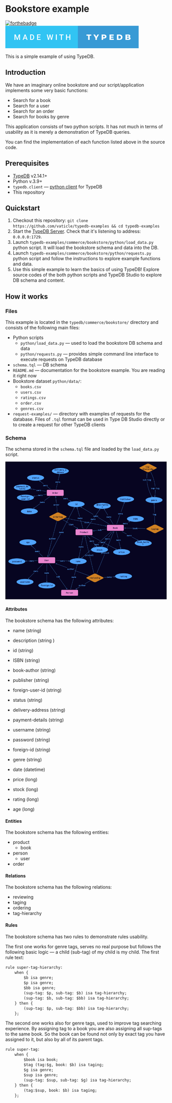 # Bookstore example

[![forthebadge](https://forthebadge.com/images/badges/made-with-python.svg)](http://forthebadge.com) [![forthebadge](images/made-with-typedb.svg)](https://forthebadge.com)

This is a simple example of using TypeDB.

## Introduction

We have an imaginary online bookstore and our script/application implements some very basic functions:

- Search for a book
- Search for a user
- Search for an order
- Search for books by genre

This application consists of two python scripts. It has not much in terms of usability as it is merely a demonstration of TypeDB queries. 

You can find the implementation of each function listed above in the source code.

## Prerequisites

* [TypeDB](https://docs.vaticle.com/docs/running-typedb/install-and-run) v2.14.1+
* Python v.3.9+
* `typedb.client` — [python client](https://docs.vaticle.com/docs/client-api/python) for TypeDB
* This repository

## Quickstart

1. Checkout this repository: `git clone https://github.com/vaticle/typedb-examples && cd typedb-examples`
2. Start the [TypeDB Server](http://docs.vaticle.com/docs/running-typedb/install-and-run#start-the-typedb-server). Check that it's listening to address: `0.0.0.0:1729`.
3. Launch `typedb-examples/commerce/bookstore/python/load_data.py` python script. It will load the bookstore schema and data into the DB.
4. Launch `typedb-examples/commerce/bookstore/python/requests.py` python script and follow the instructions to explore example functions and data.
5. Use this simple example to learn the basics of using TypeDB! Explore source codes of the both python scripts and TypeDB Studio to explore DB schema and content.

## How it works

### Files

This example is located in the `typedb/commerce/bookstore/` directory and consists of the following main files:
- Python scripts
  - `python/load_data.py` — used to load the bookstore DB schema and data
  - `python/requests.py` — provides simple command line interface to execute requests on TypeDB database
- `schema.tql` — DB schema
- `README.md` — documentation for the bookstore example. You are reading it right now
- Bookstore dataset `python/data/`:
  - `books.csv`
  - `users.csv`
  - `ratings.csv`
  - `order.csv`
  - `genres.csv`
- `request-examples/` — directory with examples of requests for the database. Files of `.tql` format can be used in Type DB Studio directly or to create a request for other TypeDB clients

### Schema

The schema stored in the `schema.tql` file and loaded by the `load_data.py` script.

![bookstore_schema](images/bookstore_schema.png)

#### Attributes

The bookstore schema has the following attributes:

- name (string)
- description (string )
- id (string) 
- ISBN (string) 
- book-author (string) 
- publisher (string) 
- foreign-user-id (string) 
- status (string) 
- delivery-address (string) 
- payment-details (string) 
- username (string) 
- password (string) 
- foreign-id (string) 
- genre (string) 

- date (datetime)

- price (long) 
- stock (long) 
- rating (long) 
- age (long)


#### Entities

The bookstore schema has the following entities:

- product 
  - book
- person
  - user
- order

#### Relations

The bookstore schema has the following relations:

- reviewing
- taging 
- ordering 
- tag-hierarchy

#### Rules

The bookstore schema has two rules to demonstrate rules usability.

The first one works for genre tags, serves no real purpose but follows the following basic logic — a child (sub-tag) of my child is my child. The first rule text:

```
rule super-tag-hierarchy:
    when {
        $b isa genre;
        $p isa genre;
        $bb isa genre;
        (sup-tag: $p, sub-tag: $b) isa tag-hierarchy;
        (sup-tag: $b, sub-tag: $bb) isa tag-hierarchy;
    } then {
        (sup-tag: $p, sub-tag: $bb) isa tag-hierarchy;
    };
```

The second one works also for genre tags, used to improve tag searching experience. By assigning tag to a book you are also assigning all sup-tags to the same book. So the book can be found not only by exact tag you have assigned to it, but also by all of its parent tags.

```
rule super-tag:
    when {
        $book isa book;
        $tag (tag:$g, book: $b) isa taging;
        $g isa genre;
        $sup isa genre;
        (sup-tag: $sup, sub-tag: $g) isa tag-hierarchy;
    } then {
        (tag:$sup, book: $b) isa taging;
    };
```
